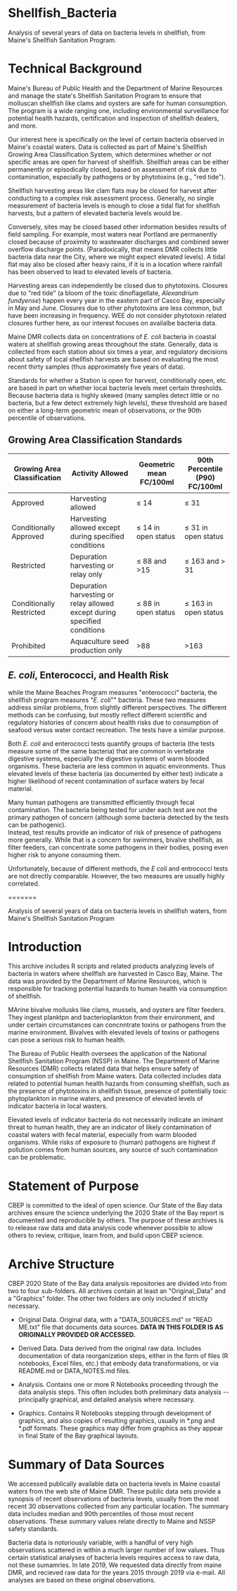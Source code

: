 # Shellfish_Bacteria
Analysis of several years of data on bacteria levels in shellfish, from Maine's 
Shellfish Sanitation Program.

# Technical Background
Maine's Bureau of Public Health and the Department of Marine Resources and
manage the state's Shellfish Sanitation Program to ensure that molluscan
shellfish like clams and oysters are safe for human consumption.  The program is
a wide ranging one, including environmental surveillance for potential health
hazards, certification and inspection of shellfish dealers, and more.

Our interest here is specifically on the level of certain bacteria 
observed in Maine's coastal waters.  Data is collected as part of Maine's 
Shellfish Growing Area Classification System, which determines whether or not
specific areas are open for harvest of shellfish.  Shellfish areas can be either
permanently or episodically closed, based on assessment of risk due to
contamination, especially by pathogens or by phytotoxins (e.g., "red tide").

Shellfish harvesting areas like clam flats may be closed for harvest after
conducting to a complex risk assessment process.  Generally, no single
measurement of bacteria levels is enough to close a tidal flat for shellfish
harvests, but a pattern of elevated bacteria levels would be. 

Conversely, sites may be closed based other information besides results of field
sampling. For example, most waters near Portland are permanently closed because
of proximity to wastewater discharges and combined sewer overflow discharge
points. (Paradoxically, that means DMR collects little bacteria data near the
City, where we might expect elevated levels).  A tidal flat may also be closed
after heavy rains, if it is in a location where rainfall has been observed to 
lead to elevated levels of bacteria.

Harvesting areas can independently be closed due to phytotoxins.  Closures due
to "red tide" (a bloom of the toxic dinoflagellate, *Alexandrium fundyense*) 
happen every year in the eastern part of Casco Bay, especially in May and June. 
Closures due to other phytotoxins are less common, but have been increasing in 
frequency.  WEE do not consider phytotoxin related closures further here, as our
interest focuses on availalbe bacteria data.

Maine DMR collects data on concentrations of *E. coli* bacteria in coastal
waters at shellfish growing areas throughout the state.  Generally, data is
collected from each station about six times a year, and regulatory decisions
about safety of local shellfish harvests are based on evaluating the most recent 
thirty samples (thus approximately five years of data). 

Standards for whether a Station is open for harvest, conditionally open, etc.
are based in part on whether local bacteria levels meet certain thresholds.
Because bacteria data is highly skewed (many samples detect little or no
bacteria, but a few detect extremely high levels), these threshold are based on
either a long-term geometric mean of observations, or the 90th percentile of
observations.

## Growing Area Classification Standards
Growing Area Classification | Activity Allowed              |	Geometric mean FC/100ml	| 90th Percentile (P90) FC/100ml
----------------------------|-------------------------------|-------------------------|-------------------------------
Approved	               | Harvesting allowed	                  | ≤ 14	              | ≤ 31
Conditionally Approved	 | Harvesting allowed except during specified conditions | ≤ 14 in open status	| ≤ 31 in open status
Restricted	             | Depuration harvesting or relay only	| ≤ 88 and >15	      | ≤ 163 and > 31
Conditionally Restricted | Depuration harvesting or relay allowed except during specified conditions	| ≤ 88 in open status	| ≤ 163 in open status
Prohibited	             | Aquaculture seed production only	    | >88	                |>163


## *E. coli*, Enterococci, and Health Risk
while the Maine Beaches Program measures "enterococci" bacteria, the
shellfish program measures "*E. coli*"" bacteria.  These two measures address
similar problems, from slightly different perspectives. The different methods 
can be confusing, but mostly reflect different scientific and regulatory 
histories of concern about health risks due to consumption of seafood versus
water contact recreation.  The tests have a similar purpose.

Both *E. coli* and enterococci tests quantify groups of bacteria (the  tests
measure some of the same bacteria) that are common in vertebrate digestive
systems, especially the digestive systems of warm blooded organisms. These
bacteria are less common in aquatic environments. Thus elevated levels of these
bacteria (as documented by either test) indicate a higher likelihood of recent
contamination of surface waters by fecal material. 

Many human pathogens are transmitted efficiently through fecal contamination.
The bacteria being tested for under each test are not the primary pathogen of
concern (although some bacteria detected by the tests can be pathogenic).  
Instead, test results provide an indicator of risk of presence of pathogens more 
generally. While that is a concern for swimmers, bivalve shellfish, as filter 
feeders, can concentrate some pathogens in their bodies, posing even higher
risk to anyone consuming them.

Unfortunately, because of different methods, the *E coli* and entrococci tests 
are not directly comparable.  However, the  two measures are usually highly 
correlated. 

=======

Analysis of several years of data on bacteria levels in shellfish waters, from
Maine's Shellfish Sanitation Program

# Introduction
This archive includes R scripts and related products analyzing levels of
bacteria in waters where shellfish are harvested in Casco Bay, Maine.  The data
was provided  by the Department of Marine Resources, which is responsible for
tracking potential hazards to human health via consumption of shellfish.

MArine bivalve mollusks like clams, mussels, and oysters are filter feeders.
They ingest planktpn and bacterioplankton from their environment, and under
certain circumstances can concnntrate toxins or pathogens from the marine
environment.  Bivalves with elevated levels of toxins or pathogens can pose a
serious risk to human health.

The Bureau of Public Health oversees the application of the National Shellfish
Sanitation Program (NSSP) in Maine. The Department of Marine Resources (DMR)
collects related data that helps ensure safety of consumption of shellfish from
Maine waters.  Data collected includes data related to potential human health
hazards from consuming shellfish, such as the presence of phytotoxins in
shellfish tissue, presence of potentially toxic phytoplankton in marine waters,
and presence of elevated levels of indicator bacteria in local wasters.

Elevated levels of indicator bacteria do not necessarily indicate an iminant
threat to human health, they are an indicator of likely contamination of coastal
waters with fecal material, especially from warm blooded organisms. While risks
of exposure to (human) pathogens are highest if pollution comes from human
sources, any source of such contamination can be problematic.

# Statement of Purpose
CBEP is committed to the ideal of open science.  Our State of the Bay data
archives ensure the science underlying the 2020 State of the Bay report is
documented and reproducible by others. The purpose of these archives is to
release raw data and data analysis code whenever possible to allow others to
review, critique, learn from, and build upon CBEP science.

# Archive Structure
CBEP 2020 State of the Bay data analysis repositories are divided into from two
to four sub-folders.  All archives contain at least an "Original_Data" and a
"Graphics" folder.  The other two folders are only included if strictly
necessary.

- Original Data.  Original data, with a "DATA_SOURCES.md" or "READ ME.txt" 
file that documents data sources.
**DATA IN THIS FOLDER IS AS ORIGINALLY PROVIDED OR ACCESSED.** 

- Derived Data.  Data derived from the original raw data.  Includes
documentation of data reorganization steps, either in the form of files (R
notebooks, Excel files, etc.) that embody data transformations, or via README.md
or DATA_NOTES.md files.

- Analysis.  Contains one or more R Notebooks proceeding through the data
analysis steps. This often includes both preliminary data analysis --
principally graphical, and detailed analysis where necessary.

- Graphics.  Contains R Notebooks stepping through development of graphics, and
also copies of resulting graphics, usually in \*.png and \*.pdf formats.  These
graphics may differ from graphics as they appear in final State of the Bay
graphical layouts.

# Summary of Data Sources
We accessed publically available data on bacteria levels in Maine coastal waters
from the web site of Maine DMR.  These public data sets provide a synopsis of
recent observations of bacteria levels, usually from the most recent 30
observations collected from any particular location.  The summary data includes
median and 90th percentiles of those most recent observations.  These summary
values relate directly to Maine and NSSP safety standards.

Bacteria data is notoriously variable, with a handful of very high observations
scattered in within a much larger number of low values.  Thus certain
statistical analyses of bacteria levels requires access to raw data, not these
sumamries.  In late 2019, We requested data directly from maine DMR, and
recieved raw data  for the years 2015 through 2019 via e-mail.  All analyses are
based on these original observations.

